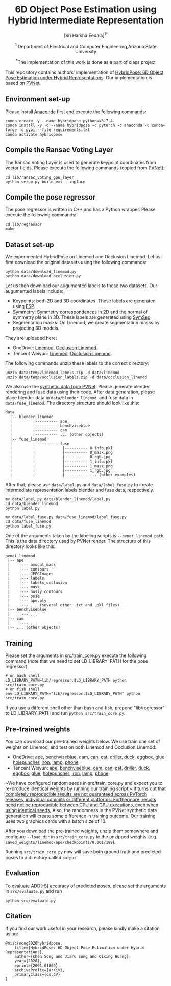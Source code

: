 <div align="center">

# 6D Object Pose Estimation using Hybrid Intermediate Representation

[Sri Harsha Eedala]<sup>1</sup><sup>*</sup>

<sup>1</sup> Department of Electrical and Computer Engineering,Arizona State University<br>

<sup>*</sup>The implementation of this work is done as a part of class project
</div>

This repository contains authors' implementation of [HybridPose: 6D Object Pose Estimation under Hybrid Representations](https://arxiv.org/abs/2001.01869). Our implementation is based on [PVNet](https://github.com/zju3dv/pvnet).


## Environment set-up
Please install [Anaconda](https://www.anaconda.com/distribution/) first and execute the following commands:
```
conda create -y --name hybridpose python==3.7.4
conda install -y -q --name hybridpose -c pytorch -c anaconda -c conda-forge -c pypi --file requirements.txt
conda activate hybridpose
```

## Compile the Ransac Voting Layer
The Ransac Voting Layer is used to generate keypoint coordinates from vector fields. Please execute the following commands (copied from [PVNet](https://github.com/zju3dv/pvnet)):
```
cd lib/ransac_voting_gpu_layer
python setup.py build_ext --inplace
```

## Compile the pose regressor
The pose regressor is written in C++ and has a Python wrapper. Please execute the following commands:
```
cd lib/regressor
make
```

## Dataset set-up
We experimented HybridPose on Linemod and Occlusion Linemod. Let us first download the original datasets using the following commands:
```
python data/download_linemod.py
python data/download_occlusion.py
```
Let us then download our augumented labels to these two datasets. Our augumented labels include:
* Keypoints: both 2D and 3D coordinates. These labels are generated using [FSP](https://github.com/zju3dv/pvnet/blob/master/lib/utils/data_utils.py).
* Symmetry: Symmetry correspondences in 2D and the normal of symmetry plane in 3D. These labels are generated using [SymSeg](https://github.com/aecins/symseg).
* Segmentation masks: On Linemod, we create segmentation masks by projecting 3D models.

They are uploaded here:
* OneDrive: [Linemod](https://utexas-my.sharepoint.com/:u:/g/personal/song_austin_utexas_edu/EX1-jCyvyw9DoNGDGRY6RXsBTYV0g0n-4YZjGc4F_9xTRA?e=qmV7bb), [Occlusion Linemod](https://utexas-my.sharepoint.com/:u:/g/personal/song_austin_utexas_edu/EaHVyE8WaVFJh5tdtJIPxXgBo1iCIFeCXJHdFQxXT3NxyA?e=yNdWKe).
* Tencent Weiyun: [Linemod](https://share.weiyun.com/VOf5yOZI), [Occlusion Linemod](https://share.weiyun.com/50i7KTb).

The following commands unzip these labels to the correct directory:
```
unzip data/temp/linemod_labels.zip -d data/linemod
unzip data/temp/occlusion_labels.zip -d data/occlusion_linemod
```

We also use the [synthetic data from PVNet](https://github.com/zju3dv/pvnet-rendering/). Please generate blender rendering and fuse data using their code.  After data generation, please place blender data in `data/blender_linemod`, and fuse data in `data/fuse_linemod`. The directory structure should look like this:

```
data
  |-- blender_linemod
  |         |---------- ape
  |         |---------- benchviseblue
  |         |---------- cam
  |         |---------- ... (other objects)
  |-- fuse_linemod
  |         |---------- fuse
  |         |            |---------- 0_info.pkl
  |         |            |---------- 0_mask.png
  |         |            |---------- 0_rgb.jpg
  |         |            |---------- 1_info.pkl
  |         |            |---------- 1_mask.png
  |         |            |---------- 1_rgb.jpg
  |         |            |---------- ... (other examples)
```

After that, please use `data/label.py` and `data/label_fuse.py` to create intermediate representation labels blender and fuse data, respectively.

```
mv data/label.py data/blender_linemod/label.py
cd data/blender_linemod
python label.py
```

```
mv data/label_fuse.py data/fuse_linemod/label_fuse.py
cd data/fuse_linemod
python label_fuse.py
```

One of the arguments taken by the labeling scripts is `--pvnet_linemod_path`. This is the data directory used by PVNet render. The structure of this directory looks like this:

```
pvnet_lindmod
 |-- ape
 |    |--- amodal_mask
 |    |--- contours
 |    |--- JPEGImages
 |    |--- labels
 |    |--- labels_occlusion
 |    |--- mask
 |    |--- nosiy_contours
 |    |--- pose
 |    |--- ape.ply
 |    |--- ... (several other .txt and .pkl files)
 |-- benchviseblue
 |    |--- ...
 |-- cam
 |    |--- ...
 |-- ... (other objects)
```

## Training
Please set the arguments in src/train\_core.py execute the following command (note that we need to set LD\_LIBRARY\_PATH for the pose regressor):
```
# on bash shell
LD_LIBRARY_PATH=lib/regressor:$LD_LIBRARY_PATH python src/train_core.py
# on fish shell
env LD_LIBRARY_PATH="lib/regressor:$LD_LIBRARY_PATH" python src/train_core.py
```
If you use a different shell other than bash and fish, prepend "lib/regressor" to LD\_LIBRARY\_PATH and run `python src/train_core.py`.

## Pre-trained weights
You can download our pre-trained weights below. We use train one set of weights on Linemod, and test on both Linemod and Occlusion Linemod:
* OneDrive: [ape](https://utexas-my.sharepoint.com/:u:/g/personal/song_austin_utexas_edu/Ec9RFKrnmi5Gp6mpG0rzemcBTf_UG8L-Jys3T9fqOQ1r2Q?e=1StQkC),
[benchviseblue](https://utexas-my.sharepoint.com/:u:/g/personal/song_austin_utexas_edu/EThQc5k0ToVIpXzTl2dSsy8BLgpgQj4Hr7Z9-heJCUAGNg?e=OGviAL),
[cam](https://utexas-my.sharepoint.com/:u:/g/personal/song_austin_utexas_edu/EXzddKdkvJpBt-asNlfRJssBD08guI7IAmKAT00DghGt9A?e=5UgEG6),
[can](https://utexas-my.sharepoint.com/:u:/g/personal/song_austin_utexas_edu/ERrsKeRlwehPjpl4RTV2muUB7AnrRtYl5mqmUYO61NdAkg?e=DVYzoO),
[cat](https://utexas-my.sharepoint.com/:u:/g/personal/song_austin_utexas_edu/EbsJ9ij5JthPj9Il7Ms3C_gBYoaJDSS8jVEXJnikLde7nA?e=KcQ5g4),
[driller](https://utexas-my.sharepoint.com/:u:/g/personal/song_austin_utexas_edu/EVi5qRlJV-1Fn2mQlR-GVwABZ1_JHD0pOIA3YBu6DQ-kdg?e=6fGsAY),
[duck](https://utexas-my.sharepoint.com/:u:/g/personal/song_austin_utexas_edu/EbpYzIDL8UtMkqWwY8RSaC8B8-hfTrkWxtQoRWt--GCaWw?e=QFDUSo),
[eggbox](https://utexas-my.sharepoint.com/:u:/g/personal/song_austin_utexas_edu/ERGay7Ell5NMnmgSGWTU0WUBBPJLU8gU3V0y2tU9CNZ1Ag?e=EOAuYJ),
[glue](https://utexas-my.sharepoint.com/:u:/g/personal/song_austin_utexas_edu/EUWc7032Kl9MtvynSeEnPeoB4gt4iqmyUj2dwBhO0KZIWQ?e=wVynHT),
[holepuncher](https://utexas-my.sharepoint.com/:u:/g/personal/song_austin_utexas_edu/Eev3foHkKpdKveetchoNjE0BVdOoJ4Zs7rCfl_Ea8nkvrA?e=7TTlsC),
[iron](https://utexas-my.sharepoint.com/:u:/g/personal/song_austin_utexas_edu/EX6xS32n2oNHsCW49-q7uJ0B9lYd9FdHe6kx6DexY4LMoQ?e=S64eDF),
[lamp](https://utexas-my.sharepoint.com/:u:/g/personal/song_austin_utexas_edu/EY5wJyvD4AFPqzbYUOTfgXgBb_z9qiigypgSLcRvJpDvBg?e=g9PJdf),
[phone](https://utexas-my.sharepoint.com/:u:/g/personal/song_austin_utexas_edu/EdKEv70zs8JGuwaJfRYKwrYBhr_bG4Ig0PJCf2oZmNoJ_Q?e=q9oZhL)
* Tencent Weiyun: [ape](https://share.weiyun.com/yOCM20YC),
[benchviseblue](https://share.weiyun.com/iNCkC7iN),
[cam](https://share.weiyun.com/4jE1JxQK),
[can](https://share.weiyun.com/HuVBksHq),
[cat](https://share.weiyun.com/WIAUu2kc),
[driller](https://share.weiyun.com/oYfPFsj6),
[duck](https://share.weiyun.com/5liVTjld),
[eggbox](https://share.weiyun.com/CjQyLtbt),
[glue](https://share.weiyun.com/Xq7IlKf4),
[holepuncher](https://share.weiyun.com/t2eA816n),
[iron](https://share.weiyun.com/cPzMB2Rx),
[lamp](https://share.weiyun.com/W5YBK8UA),
[phone](https://share.weiyun.com/4gDBsjls)

~We have configured random seeds in src/train\_core.py and expect you to re-produce identical weights by running our training script.~ It turns out that [completely reproducible results are not guaranteed across PyTorch releases, individual commits or different platforms. Furthermore, results need not be reproducible between CPU and GPU executions, even when using identical seeds.](https://pytorch.org/docs/stable/notes/randomness.html) Also, the randomness in the PVNet synthetic data generation will create some difference in training outcome. Our training uses two graphics cards with a batch size of 10.

After you download the pre-trained weights, unzip them somewhere and configure `--load_dir` in `src/train_core.py` to the unzipped weights (e.g. `saved_weights/linemod/ape/checkpoints/0.001/199`).

Running `src/train_core.py` now will save both ground truth and predicted poses to a directory called `output`.

## Evaluation
To evaluate ADD(-S) accuracy of predicted poses, please set the arguments in `src/evaluate.py` and run
```
python src/evaluate.py
```

## Citation
If you find our work useful in your research, please kindly make a citation using:
```
@misc{song2020hybridpose,
    title={HybridPose: 6D Object Pose Estimation under Hybrid Representations},
    author={Chen Song and Jiaru Song and Qixing Huang},
    year={2020},
    eprint={2001.01869},
    archivePrefix={arXiv},
    primaryClass={cs.CV}
}
```
